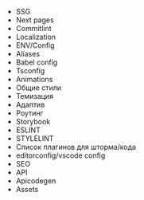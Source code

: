 - SSG
- Next pages 
- Commitlint 
- Localization
- ENV/Config 
- Aliases
- Babel config
- Tsconfig
- Animations
- Общие стили
- Темизация
- Адаптив
- Роутинг
- Storybook
- ESLINT
- STYLELINT
- Список плагинов для шторма/кода
- editorconfig/vscode config
- SEO
- API
- Apicodegen
- Assets

